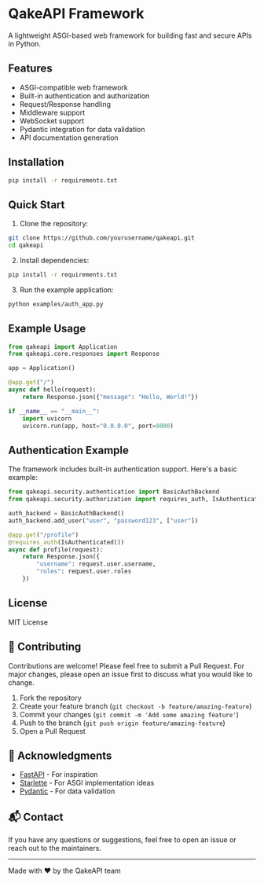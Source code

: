 # QakeAPI Framework

A lightweight ASGI-based web framework for building fast and secure APIs in Python.

## Features

- ASGI-compatible web framework
- Built-in authentication and authorization
- Request/Response handling
- Middleware support
- WebSocket support
- Pydantic integration for data validation
- API documentation generation

## Installation

```bash
pip install -r requirements.txt
```

## Quick Start

1. Clone the repository:
```bash
git clone https://github.com/yourusername/qakeapi.git
cd qakeapi
```

2. Install dependencies:
```bash
pip install -r requirements.txt
```

3. Run the example application:
```bash
python examples/auth_app.py
```

## Example Usage

```python
from qakeapi import Application
from qakeapi.core.responses import Response

app = Application()

@app.get("/")
async def hello(request):
    return Response.json({"message": "Hello, World!"})

if __name__ == "__main__":
    import uvicorn
    uvicorn.run(app, host="0.0.0.0", port=8000)
```

## Authentication Example

The framework includes built-in authentication support. Here's a basic example:

```python
from qakeapi.security.authentication import BasicAuthBackend
from qakeapi.security.authorization import requires_auth, IsAuthenticated

auth_backend = BasicAuthBackend()
auth_backend.add_user("user", "password123", ["user"])

@app.get("/profile")
@requires_auth(IsAuthenticated())
async def profile(request):
    return Response.json({
        "username": request.user.username,
        "roles": request.user.roles
    })
```

## License

MIT License

## 🤝 Contributing

Contributions are welcome! Please feel free to submit a Pull Request. For major changes, please open an issue first to discuss what you would like to change.

1. Fork the repository
2. Create your feature branch (`git checkout -b feature/amazing-feature`)
3. Commit your changes (`git commit -m 'Add some amazing feature'`)
4. Push to the branch (`git push origin feature/amazing-feature`)
5. Open a Pull Request

## 🙏 Acknowledgments

- [FastAPI](https://fastapi.tiangolo.com/) - For inspiration
- [Starlette](https://www.starlette.io/) - For ASGI implementation ideas
- [Pydantic](https://pydantic-docs.helpmanual.io/) - For data validation

## 📬 Contact

If you have any questions or suggestions, feel free to open an issue or reach out to the maintainers.

---

Made with ❤️ by the QakeAPI team 